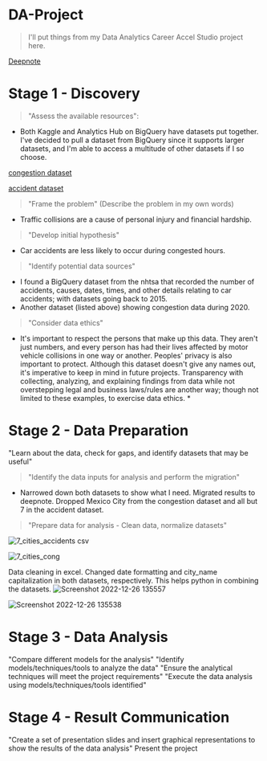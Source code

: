 # DA-Project
> I'll put things from my Data Analytics Career Accel Studio project here.

  [Deepnote](https://deepnote.com/workspace/uni-b780-ef93fdef-c706-47b3-b054-4b4a1e6442fe/project/NU-project-be108f48-4df2-4c72-9193-d5ea684325ba/notebook/Notebook%201-ff9ba100ee414f2ab5dfee49f8f05310)
# Stage 1 - Discovery

> "Assess the available resources":
> 
  * Both Kaggle and Analytics Hub on BigQuery have datasets put together. I've decided to pull a dataset from BigQuery since it supports larger datasets, and       I'm able to access a multitude of other datasets if I so choose.
  
  [congestion dataset](https://console.cloud.google.com/bigquery?_ga=2.94770396.1396421026.1672342626-1315232807.1672342626&_gac=1.243008950.1672342697.EAIaIQobChMI8Yi_5Mmf_AIVmNOGCh1YogRHEAAYASAAEgJRGvD_BwE&pli=1&project=stalwart-topic-372019&ws=!1m5!1m4!4m3!1sbigquery-public-data!2scovid19_geotab_mobility_impact!3scity_congestion)
  
  [accident dataset](https://console.cloud.google.com/bigquery?_ga=2.94770396.1396421026.1672342626-1315232807.1672342626&_gac=1.243008950.1672342697.EAIaIQobChMI8Yi_5Mmf_AIVmNOGCh1YogRHEAAYASAAEgJRGvD_BwE&pli=1&project=stalwart-topic-372019&ws=!1m5!1m4!4m3!1sbigquery-public-data!2snhtsa_traffic_fatalities!3s%20accident_2020)
  
> "Frame the problem" (Describe the problem in my own words)

  * Traffic collisions are a cause of personal injury and financial hardship. 
  
> "Develop initial hypothesis"

  * Car accidents are less likely to occur during congested hours.
  
> "Identify potential data sources"

  * I found a BigQuery dataset from the nhtsa that recorded the number of accidents, causes, dates, times, and other details relating to car accidents; with datasets going back to 2015. 
  * Another dataset (listed above) showing congestion data during 2020.
  
> "Consider data ethics"

  * It's important to respect the persons that make up this data. They aren't just numbers, and every person has had their lives affected by motor vehicle collisions in one way or another. Peoples' privacy is also important to protect. Although this dataset doesn't give any names out, it's imperative to keep in mind in future projects. Transparency with collecting, analyzing, and explaining findings from data while not overstepping legal and business laws/rules are another way; though not limited to these examples, to exercise data ethics. *
  
# Stage 2 - Data Preparation
"Learn about the data, check for gaps, and identify datasets that may be useful"
 
> "Identify the data inputs for analysis and perform the migration"

  * Narrowed down both datasets to show what I need. Migrated results to deepnote. Dropped Mexico City from the congestion dataset and all but 7 in the accident dataset.
 
> "Prepare data for analysis - Clean data, normalize datasets"

![7_cities_accidents csv](https://user-images.githubusercontent.com/114529109/209414465-973b2cd7-e2a4-40e5-9886-0f3bfb27ed07.png)

![7_cities_cong](https://user-images.githubusercontent.com/114529109/209414469-5ebfde53-57c9-4412-ba97-b092fb848704.png)

Data cleaning in excel. Changed date formatting and city_name capitalization in both datasets, respectively. This helps python in combining the datasets.
![Screenshot 2022-12-26 135557](https://user-images.githubusercontent.com/114529109/210015659-6aa575ef-f762-472d-94b3-b672fe97e9b2.png)

![Screenshot 2022-12-26 135538](https://user-images.githubusercontent.com/114529109/210015668-786684c6-9da3-4216-9a8c-df06df033b4d.png)

# Stage 3 - Data Analysis
"Compare different models for the analysis"
"Identify models/techniques/tools to analyze the data"
"Ensure the analytical techniques will meet the project requirements"
"Execute the data analysis using models/techniques/tools identified"
# Stage 4 - Result Communication
"Create a set of presentation slides and insert graphical representations to show the results of the data analysis"
Present the project
